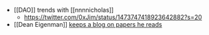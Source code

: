 - [[DAO]] trends with [[nnnnicholas]]
    - https://twitter.com/0xJim/status/1473747418923642882?s=20
- [[Dean Eigenman]] [keeps a blog on papers he reads](https://distsys.substack.com/)
